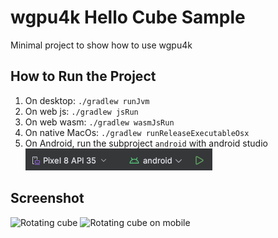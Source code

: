 # wgpu4k Hello Cube Sample

Minimal project to show how to use wgpu4k 

## How to Run the Project

1. On desktop: `./gradlew runJvm`
2. On web js: `./gradlew jsRun`
3. On web wasm: `./gradlew wasmJsRun`
4. On native MacOs: `./gradlew runReleaseExecutableOsx`
5. On Android, run the subproject `android` with android studio ![android-studio-capture.png](android-studio-capture.png)

## Screenshot
![Rotating cube](desktop-catpure.gif)
![Rotating cube on mobile](mobile-capture.gif)